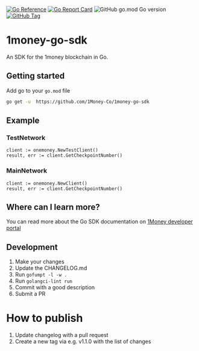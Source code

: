 [![Go Reference](https://pkg.go.dev/badge/github.com/1Money-Co/1money-go-sdk.svg)](https://pkg.go.dev/github.com/1Money-Co/1money-go-sdk)
[![Go Report Card](https://goreportcard.com/badge/github.com/1Money-Co/1money-go-sdk)](https://goreportcard.com/report/github.com/1Money-Co/1money-go-sdk)
![GitHub go.mod Go version](https://img.shields.io/github/go-mod/go-version/1Money-Co/1money-go-sdk)
[![GitHub Tag](https://img.shields.io/github/v/tag/1Money-Co/1money-go-sdk?label=Latest%20Version)](https://pkg.go.dev/github.com/1Money-Co/1money-go-sdk)

# 1money-go-sdk

An SDK for the 1money blockchain in Go.

## Getting started

Add go to your `go.mod` file

```bash
go get -u  https://github.com/1Money-Co/1money-go-sdk
```

## Example

### TestNetwork
    client := onemoney.NewTestClient()
	result, err := client.GetCheckpointNumber()
### MainNetwork
    client := onemoney.NewClient()
    result, err := client.GetCheckpointNumber()
## Where can I learn more?

You can read more about the Go SDK documentation on [1Money developer portal](https://developer.1moneynetwork.com/integrations/sdks/golang)

## Development

1. Make your changes
2. Update the CHANGELOG.md
3. Run `gofumpt -l -w .`
4. Run `golangci-lint run`
5. Commit with a good description
6. Submit a PR

# How to publish

1. Update changelog with a pull request
2. Create a new tag via e.g. v1.1.0 with the list of changes